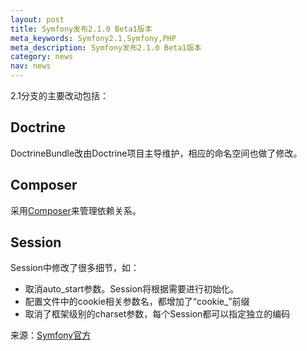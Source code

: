 ```yaml
---
layout: post
title: Symfony发布2.1.0 Beta1版本
meta_keywords: Symfony2.1,Symfony,PHP
meta_description: Symfony发布2.1.0 Beta1版本
category: news
nav: news
---
```


2.1分支的主要改动包括：

Doctrine
--------

DoctrineBundle改由Doctrine项目主导维护，相应的命名空间也做了修改。

Composer
--------

采用[Composer](http://getcomposer.org)来管理依赖关系。

Session
-------

Session中修改了很多细节，如：

* 取消auto_start参数。Session将根据需要进行初始化。
* 配置文件中的cookie相关参数名，都增加了“cookie_”前缀
* 取消了框架级别的charset参数，每个Session都可以指定独立的编码

来源：[Symfony官方](http://symfony.com/blog/symfony-2-1-0-beta1-released)

